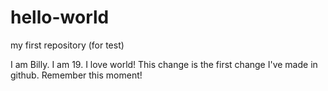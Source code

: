 # hello-world
my first repository (for test)

I am Billy. I am 19. I love world!
This change is the first change I've made in github. Remember this moment!

